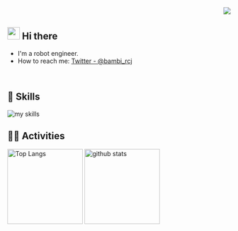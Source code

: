 <div align="right">
  <img src="https://komarev.com/ghpvc/?username=banbatakumi" />
</div>


## <img src="https://media.giphy.com/media/hvRJCLFzcasrR4ia7z/giphy.gif" width="28"> Hi there

- I'm a robot engineer.
- How to reach me: [Twitter - @bambi_rcj](https://twitter.com/@bambi_rcj)
<br>


## 🌱 Skills
<img alt="my skills" src="https://skillicons.dev/icons?theme=dark&perline=7&i=arduino,python,c,cpp,raspberrypi,matlab,figma" />
<br>


## 🏃‍♀️ Activities
<div align="left"> 
  <img alt="Top Langs" height="170px" src="https://github-readme-stats.vercel.app/api?username=banbatakumi&theme=vue-dark&layout=compact" />
  <img alt="github stats" height="170px" src="https://github-readme-stats.vercel.app/api/top-langs/?username=banbatakumi&theme=vue-dark&layout=compact" />
</div>

